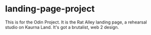 # landing-page-project
This is for the Odin Project. It is the Rat Alley landing page, a rehearsal studio on Kaurna Land. It's got a brutalist, web 2 design.

